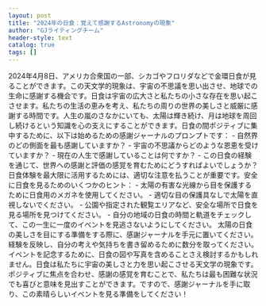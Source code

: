 ```yaml
---
layout: post
title: "2024年の日食：覚えて感謝するAstronomyの現象"
author: "GJライティングチーム"
header-style: text
catalog: true
tags: []
---
```


2024年4月8日、アメリカ合衆国の一部、シカゴやフロリダなどで金環日食が見ることができます。この天文学的現象は、宇宙の不思議を思い出させ、地球での生命に感謝する機会です。日食は宇宙の広大さと私たちの小さな存在を思い起こさせます。私たちの生活の恵みを考え、私たちの周りの世界の美しさと威厳に感謝する時間です。人生の嵐のさなかにいても、太陽は輝き続け、月は地球を周回し続けるという知識を心の支えにすることができます。日食の間ポジティブに集中するために、以下は始めるための感謝ジャーナルのプロンプトです： - 自然界のどの側面を最も感謝していますか？ - 宇宙の不思議からどのような恩恵を受けていますか？ - 現在の人生で感謝していることは何ですか？ - この日食の経験を通じて、世界への感謝と評価の感覚を育むためにどうすればよいでしょうか？ 日食体験を最大限に活用するためには、適切な注意を払うことが重要です。安全に日食を見るためのいくつかのヒント： - 太陽の有害な光線から目を保護するために日食用のメガネを使用してください。 - 適切な目の保護具なしで太陽を直視しないでください。 - 公園や指定された観覧エリアなど、安全な場所で日食を見る場所を見つけてください。 - 自分の地域の日食の時間と軌道をチェックして、この一生に一度のイベントを見逃さないようにしてください。 太陽の日食の美しさを目にする準備をする際に、感謝ジャーナルを手元に置いてください。経験を反映し、自分の考えや気持ちを書き留めるために数分を取ってください。イベントを記念するために、日食の図や写真を含めることさえ検討するかもしれません。日食は私たちに宇宙の美しさと力を思い起こさせる天文学の現象です。ポジティブに焦点を合わせ、感謝の感覚を育むことで、私たちは最も困難な状況でも喜びと意味を見出すことができます。ですので、感謝ジャーナルを手に取り、この素晴らしいイベントを見る準備をしてください！